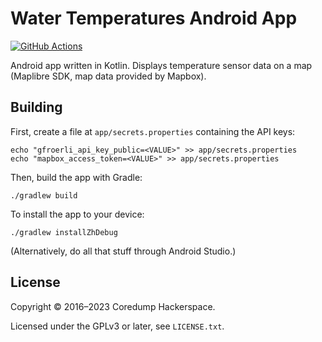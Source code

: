 # Water Temperatures Android App

[![GitHub Actions][github-actions-badge]][github-actions]

Android app written in Kotlin. Displays temperature sensor data on a map (Maplibre SDK, map data
provided by Mapbox).

## Building

First, create a file at `app/secrets.properties` containing the API keys:

    echo "gfroerli_api_key_public=<VALUE>" >> app/secrets.properties
    echo "mapbox_access_token=<VALUE>" >> app/secrets.properties

Then, build the app with Gradle:

    ./gradlew build

To install the app to your device:

    ./gradlew installZhDebug

(Alternatively, do all that stuff through Android Studio.)

## License

Copyright © 2016–2023 Coredump Hackerspace.

Licensed under the GPLv3 or later, see `LICENSE.txt`.


<!-- Badges -->
[github-actions]: https://github.com/gfroerli/app-android/actions/workflows/test.yml
[github-actions-badge]: https://github.com/gfroerli/app-android/actions/workflows/test.yml/badge.svg
